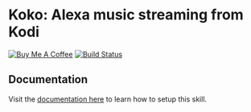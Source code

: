 # Koko: Alexa music streaming from Kodi

[![Buy Me A Coffee](https://www.buymeacoffee.com/assets/img/custom_images/white_img.png)](https://www.buymeacoffee.com/lexigram)
[![Build Status](https://travis-ci.org/m0ngr31/koko.svg?branch=master)](https://travis-ci.org/m0ngr31/koko)

## Documentation
Visit the [documentation here](https://lexigr.am) to learn how to setup this skill.
